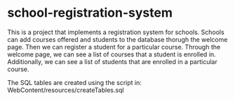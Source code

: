 # school-registration-system

This is a project that implements a registration system for schools.
Schools can add courses offered and students to the database thorugh the welcome page.
Then we can register a student for a particular course.
Through the welcome page, we can see a list of courses that a student is enrolled in.
Additionally, we can see a list of students that are enrolled in a particular course.

The SQL tables are created using the script in: 
WebContent/resources/createTables.sql
